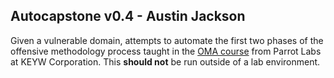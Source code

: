 ## Autocapstone v0.4 - Austin Jackson
Given a vulnerable domain, attempts to automate the first two phases of the offensive methodology process taught in the [OMA course](https://training.keywcorp.com/course/oma) from Parrot Labs at KEYW Corporation. This **should not** be run outside of a lab environment.
